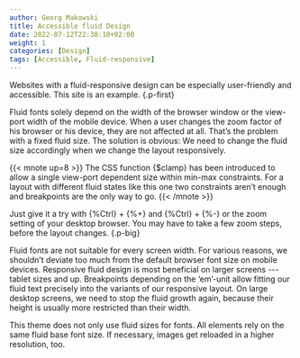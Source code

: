 ```yaml
---
author: Georg Makowski
title: Accessible fluid Design
date: 2022-07-12T22:38:10+02:00
weight: 1
categories: [Design]
tags: [Accessible, Fluid-responsive]
---
```


Websites with a fluid-responsive design can be especially user-friendly and accessible. This site is an example.
{.p-first}
<!--more-->

Fluid fonts solely depend on the width of the browser window or the view-port width of the mobile device. When a user changes the zoom factor of his browser or his device, they are not affected at all. That’s the problem with a fixed fluid size. The solution is obvious: We need to change the fluid size accordingly when we change the layout responsively.

{{< mnote up=8 >}}
The CSS function {$clamp} has been introduced to allow a single view-port dependent size within min-max constraints. For a layout with different fluid states like this one two constraints aren’t enough and breakpoints are the only way to go.
{{< /mnote >}}

Just give it a try with {%Ctrl} + {%+} and {%Ctrl} + {%-} or the zoom setting of your desktop browser. You may have to take a few zoom steps, before the layout changes.
{.p-big}

Fluid fonts are not suitable for every screen width. For various reasons, we shouldn’t deviate too much from the default browser font size on mobile devices. Responsive fluid design is most beneficial on larger screens --- tablet sizes and up. Breakpoints depending on the ‘em’-unit allow fitting our fluid text precisely into the variants of our responsive layout. On large desktop screens, we need to stop the fluid growth again, because their height is usually more restricted than their width.

This theme does not only use fluid sizes for fonts. All elements rely on the same fluid base font size. If necessary, images get reloaded in a higher resolution, too.
